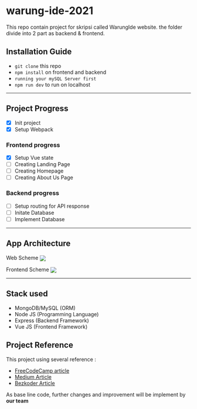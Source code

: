 # warung-ide-2021
This repo contain project for skripsi called WarungIde website. the folder divide into 2 part as backend & frontend.

## Installation Guide
- `git clone` this repo
- `npm install` on frontend and backend
- `running your mySQL Server first`
- `npm run dev` to run on localhost

---

## Project Progress
- [x] Init project 
- [x] Setup Webpack

### Frontend progress
- [x] Setup Vue state
- [ ] Creating Landing Page
- [ ] Creating Homepage
- [ ] Creating About Us Page

### Backend progress
- [ ] Setup routing for API response  
- [ ] Initate Database
- [ ] Implement Database

---

## App Architecture
Web Scheme
<img align="center" src="https://www.bezkoder.com/wp-content/uploads/2019/12/vue-node-express-mysql-architecture.png">

Frontend Scheme
<img align="center" src="https://www.bezkoder.com/wp-content/uploads/2019/12/vue-node-express-mysql-example-vue-client-overview.png">

---
## Stack used
- MongoDB/MySQL (ORM)
- Node JS (Programming Language)
- Express (Backend Framework)
- Vue JS (Frontend Framework)

## Project Reference
This project using several reference :
- [FreeCodeCamp article](https://www.freecodecamp.org/news/build-a-full-stack-mevn-app/) 
- [Medium Article](https://rezazr.medium.com/tutorial-webpack-vue-js-6f23378683b5)
- [Bezkoder Article](https://www.bezkoder.com/vue-js-node-js-express-mysql-crud-example/)

As base line code, further changes and improvement will be implement by **our team**


